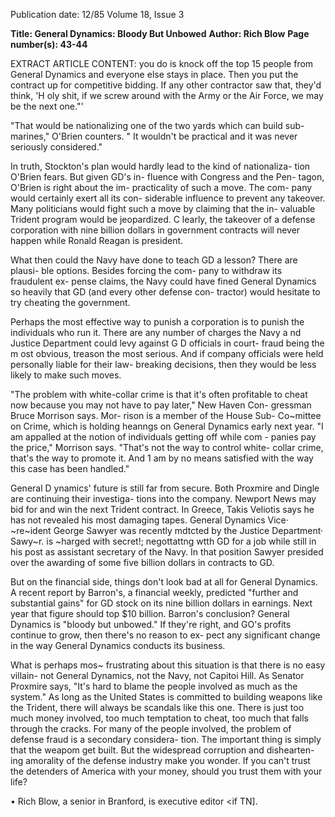 Publication date: 12/85
Volume 18, Issue 3

**Title: General Dynamics: Bloody But Unbowed**
**Author: Rich Blow**
**Page number(s): 43-44**

EXTRACT ARTICLE CONTENT:
you do is knock off the top 15 people 
from General Dynamics and everyone 
else stays in place. Then you put the 
contract up for competitive bidding. If 
any other contractor saw that, they'd 
think, 'H oly shit, if we screw around 
with the Army or the Air Force, we 
may be the next one."' 

"That would be nationalizing one of 
the two yards which can build sub-
marines," O'Brien counters. 
" It 
wouldn't be practical and it was never 
seriously considered." 

In truth, Stockton's plan would 
hardly lead to the kind of nationaliza-
tion O'Brien fears. But given GD's in-
fluence with Congress and the Pen-
tagon, O'Brien is right about the im-
practicality of such a move. The com-
pany would certainly exert all its con-
siderable influence to prevent any 
takeover. Many politicians would fight 
such a move by claiming that the in-
valuable Trident program would be 
jeopardized. C learly, the takeover of a 
defense corporation with nine billion 
dollars in government contracts will 
never happen while Ronald Reagan is 
president. 

What then could the Navy have done 
to teach GD a lesson? There are plausi-
ble options. Besides forcing the com-
pany to withdraw its fraudulent ex-
pense claims, the Navy could have 
fined General Dynamics so heavily 
that GD (and every other defense con-
tractor) would hesitate to try cheating 
the government. 

Perhaps the most effective way to 
punish a corporation is to punish the 
individuals who run it. There are any 
number of charges the Navy a nd 
Justice Department could levy against 
G D officials in court- fraud being the 
m ost obvious, 
treason 
the 
most 
serious. And if company officials were 
held personally liable for their law-
breaking decisions, then they would be 
less likely to make such moves. 

"The problem 
with 
white-collar 
crime is that it's often profitable to 
cheat now because you may not have 
to pay later," New Haven Con-
gressman Bruce Morrison says. Mor-
rison is a member of the House Sub-
Co~mittee on Crime, which is holding 
heanngs on General Dynamics early 
next year. "I am appalled at the notion 
of individuals getting off while com -
panies pay the price," Morrison says. 
"That's not the way to control white-
collar crime, that's the way to promote 
it. And 1 am by no means satisfied with 
the way this case has been handled." 

General D ynamics' future is still far 
from 
secure. 
Both Proxmire and 
Dingle are continuing their investiga-
tions into the company. Newport News 
may bid for and win the next Trident 
contract. In Greece, Takis Veliotis says 
he has not revealed his most damaging 
tapes. General Dynamics Vice· 
~re~ident George Sawyer was recently 
mdtcted by the Justice Department· 
Sawy~r. is 
~harged with secret!; 
negottattng wtth GD for a job while 
still in his post as assistant secretary of 
the Navy. In that position Sawyer 
presided over the awarding of some 
five billion dollars in contracts to GD. 

But on the financial side, things 
don't look bad at all for General 
Dynamics. A recent report by Barron's, 
a financial weekly, predicted "further 
and substantial gains" for GD stock on 
its nine billion dollars in earnings. 
Next year that figure should top $10 
billion. Barron's conclusion? General 
Dynamics is "bloody but unbowed." If 
they're right, and GO's profits continue 
to grow, then there's no reason to ex-
pect any significant change in the way 
General Dynamics conducts its 
business. 

What is perhaps mos~ frustrating 
about this situation is that there is no 
easy villain- not General Dynamics, 
not the Navy, not Capitoi Hill. As 
Senator Proxmire says, "It's hard to 
blame the people involved as much as 
the system." As long as the United 
States is committed to building 
weapons like the Trident, there will 
always be scandals like this one. There 
is just too much money involved, too 
much temptation to cheat, too much 
that falls through the cracks. For many 
of the people involved, the problem of 
defense fraud is a secondary considera-
tion. The important thing is simply 
that the weapom get built. But the 
widespread corruption and dishearten-
ing amorality of the defense industry 
make you wonder. If you can't trust 
the detenders of America with your 
money, should you trust them with 
your life? 

• 
Rich Blow, a senior in Branford, is executive 
editor <if TN].